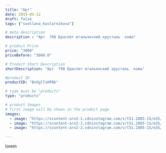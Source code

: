 ```yaml
---
title: "Арт"
date: 2019-05-12
draft: false
tags: ["svetlana_kustarnikova"]

# meta description
description : "Арт  798 Браслет итальянский хрусталь  кожа"

# product Price
price: "3000"
priceBefore: "3600.0"

# Product Short Description
shortDescription: "Арт  798 Браслет итальянский хрусталь  кожа"

#product ID
productID: "BxXglTsHPBb"

# type must be "products"
type: "products"

# product Images
# first image will be shown in the product page
images:
  - image: "https://scontent-arn2-1.cdninstagram.com/v/t51.2885-15/e35/59498524_373636493494562_6681963996971675557_n.jpg?_nc_ht=scontent-arn2-1.cdninstagram.com&_nc_cat=102&_nc_ohc=KE0JpBIzz4YAX--lhQw&se=8&tp=1&oh=ab61e30b35ee19066a2f020aad52d5c5&oe=605E02E9&ig_cache_key=MjA0MjI0NDI0NTE5ODEzMjY3MQ%3D%3D.2"
  - image: "https://scontent-arn2-1.cdninstagram.com/v/t51.2885-15/e35/59465165_305316890401127_6253697580862092239_n.jpg?_nc_ht=scontent-arn2-1.cdninstagram.com&_nc_cat=111&_nc_ohc=XZfTf-iwff8AX8gMOSa&tp=1&oh=f269e18b37ca7f7100305dc38a972a0c&oe=60615B4B&ig_cache_key=MjA0MjI0NDI0NTIwNjM3NzUwOA%3D%3D.2"
  - image: "https://scontent-arn2-2.cdninstagram.com/v/t51.2885-15/e35/59868653_336118176955796_4074979727002182855_n.jpg?_nc_ht=scontent-arn2-2.cdninstagram.com&_nc_cat=108&_nc_ohc=05M8rS00GWEAX907UoQ&tp=1&oh=d61bd8414130ee9c52e2be811cc8bdf8&oe=6060D00D&ig_cache_key=MjA0MjI0NDI0NTE4OTc2NjE0NQ%3D%3D.2"

---
```

lorem

